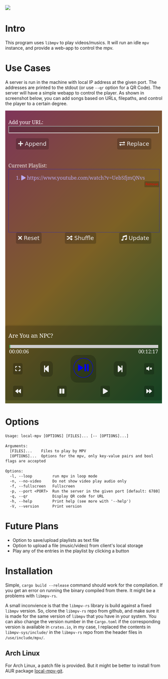 ![](./favicon.ico)

# Intro
This program uses `libmpv` to play videos/musics. It will run an idle `mpv` instance, and provide a web-app to control the mpv.

# Use Cases
A server is run in the machine with local IP address at the given port. The addresses are printed to the stdout (or use `--qr` option for a QR Code). The server will have a simple webapp to control the player. As shown in screenshot below, you can add songs based on URLs, filepaths, and control the player to a certain degree.

![Screenshot of the Wait MPV Webapp](./screenshot.png)

# Options

    Usage: local-mpv [OPTIONS] [FILES]... [-- [OPTIONS]...]
    
    Arguments:
      [FILES]...    Files to play by MPV
      [OPTIONS]...  Options for the mpv, only key-value pairs and bool flags are accepted
    
    Options:
      -l, --loop         run mpv in loop mode
      -n, --no-video     Do not show video play audio only
      -f, --fullscreen   Fullscreen
      -p, --port <PORT>  Run the server in the given port [default: 6780]
      -q, --qr           Display QR code for URL
      -h, --help         Print help (see more with '--help')
      -V, --version      Print version

# Future Plans
- Option to save/upload playlists as text file
- Option to upload a file (music/video) from client's local storage
- Play any of the entries in the playlist by clicking a button

# Installation
Simple, `cargo build --release` command should work for the
compilation. If you get an error on running the binary compiled from
there. It might be a problems with `libmpv-rs`.

A small inconvience is that the `libmpv-rs` library is build against a
fixed `libmpv` version. So, clone the `libmpv-rs` repo from github,
and make sure it is made for the same version of `libmpv` that you
have in your system. You can also change the version number in the
`Cargo.toml` if the corresponding version is available in `crates.io`,
in my case, I replaced the contents in `libmpv-sys/include/` in the
`libmpv-rs` repo from the header files in `/use/include/mpv/`.

## Arch Linux
For Arch Linux, a patch file is provided. But it might be better to install from AUR package [local-mpv-git](https://aur.archlinux.org/packages/local-mpv-git).
